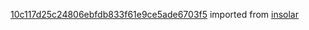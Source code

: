 [10c117d25c24806ebfdb833f61e9ce5ade6703f5](https://github.com/insolar/insolar/commit/10c117d25c24806ebfdb833f61e9ce5ade6703f5) imported from [insolar](https://github.com/insolar/insolar)
